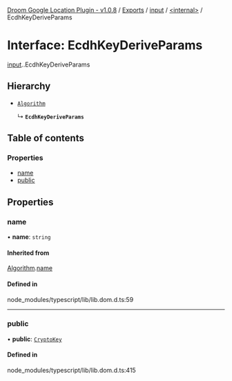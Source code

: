 [Droom Google Location Plugin - v1.0.8](../README.md) / [Exports](../modules.md) / [input](../modules/input.md) / [<internal\>](../modules/input._internal_.md) / EcdhKeyDeriveParams

# Interface: EcdhKeyDeriveParams

[input](../modules/input.md).[<internal>](../modules/input._internal_.md).EcdhKeyDeriveParams

## Hierarchy

- [`Algorithm`](input._internal_.Algorithm.md)

  ↳ **`EcdhKeyDeriveParams`**

## Table of contents

### Properties

- [name](input._internal_.EcdhKeyDeriveParams.md#name)
- [public](input._internal_.EcdhKeyDeriveParams.md#public)

## Properties

### name

• **name**: `string`

#### Inherited from

[Algorithm](input._internal_.Algorithm.md).[name](input._internal_.Algorithm.md#name)

#### Defined in

node_modules/typescript/lib/lib.dom.d.ts:59

___

### public

• **public**: [`CryptoKey`](../modules/input._internal_.md#cryptokey)

#### Defined in

node_modules/typescript/lib/lib.dom.d.ts:415
